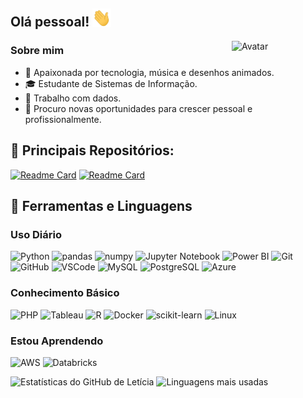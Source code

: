 ## Olá pessoal! <img src="https://raw.githubusercontent.com/ABSphreak/ABSphreak/master/gifs/Hi.gif" width="30px">

<img align="right" src="https://i.pinimg.com/originals/5e/dd/61/5edd617e8457fdda90c34fd97cde4ab1.gif" width="150px" alt="Avatar">

### Sobre mim
- 💚 Apaixonada por tecnologia, música e desenhos animados.
- 🎓 Estudante de Sistemas de Informação.
- 🎲 Trabalho com dados.
- 🌱 Procuro novas oportunidades para crescer pessoal e profissionalmente.

## 📗 **Principais Repositórios:**

[![Readme Card](https://github-readme-stats.vercel.app/api/pin/?username=leticia-oliv&repo=EDA_Olist_PowerBI_ADAtech&title_color=42b883&icon_color=42b883&text_color=ffffff&bg_color=2c3e50)](https://github.com/leticia-oliv/EDA_Olist_PowerBI_ADAtech) [![Readme Card](https://github-readme-stats.vercel.app/api/pin/?username=leticia-oliv&repo=Airbnb_Paris_EDA_Projeto_ADATech&title_color=42b883&icon_color=42b883&text_color=ffffff&bg_color=2c3e50)](https://github.com/leticia-oliv/Airbnb_Paris_EDA_Projeto_ADATech)

## 🐍 Ferramentas e Linguagens

### Uso Diário
<p>
  <img src="https://img.shields.io/badge/Python-3776AB?style=flat-square&logo=python&logoColor=white&color=2e8b57" alt="Python" />
  <img src="https://img.shields.io/badge/pandas-150458?style=flat-square&logo=pandas&logoColor=white&color=2e8b57" alt="pandas" />
  <img src="https://img.shields.io/badge/numpy-013243?style=flat-square&logo=numpy&logoColor=white&color=2e8b57" alt="numpy" />
  <img src="https://img.shields.io/badge/Jupyter-F37626?style=flat-square&logo=jupyter&logoColor=white&color=2e8b57" alt="Jupyter Notebook" />
  <img src="https://img.shields.io/badge/Power_BI-F2C811?style=flat-square&logo=powerbi&logoColor=white&color=2e8b57" alt="Power BI" />
  <img src="https://img.shields.io/badge/Git-F05032?style=flat-square&logo=git&logoColor=white&color=2e8b57" alt="Git" />
  <img src="https://img.shields.io/badge/GitHub-181717?style=flat-square&logo=github&logoColor=white&color=2e8b57" alt="GitHub" />
  <img src="https://img.shields.io/badge/VSCode-007ACC?style=flat-square&logo=visual-studio-code&logoColor=white&color=2e8b57" alt="VSCode" />
  <img src="https://img.shields.io/badge/MySQL-4479A1?style=flat-square&logo=mysql&logoColor=white&color=2e8b57" alt="MySQL" />
  <img src="https://img.shields.io/badge/PostgreSQL-4169E1?style=flat-square&logo=postgresql&logoColor=white&color=2e8b57" alt="PostgreSQL" />
  <img src="https://img.shields.io/badge/Azure-0089D6?style=flat-square&logo=azure&logoColor=white&color=2e8b57" alt="Azure" />
</p>

### Conhecimento Básico
<p>
  <img src="https://img.shields.io/badge/PHP-777BB4?style=flat-square&logo=php&logoColor=white&color=2e8b57" alt="PHP" />
  <img src="https://img.shields.io/badge/Tableau-E97627?style=flat-square&logo=tableau&logoColor=white&color=2e8b57" alt="Tableau" />
  <img src="https://img.shields.io/badge/R-276DC3?style=flat-square&logo=r&logoColor=white&color=2e8b57" alt="R" />
  <img src="https://img.shields.io/badge/Docker-2496ED?style=flat-square&logo=docker&logoColor=white&color=2e8b57" alt="Docker" />
  <img src="https://img.shields.io/badge/scikit--learn-F7931E?style=flat-square&logo=scikit-learn&logoColor=white&color=2e8b57" alt="scikit-learn" />
  <img src="https://img.shields.io/badge/Linux-FCC624?style=flat-square&logo=linux&logoColor=black&color=2e8b57" alt="Linux" />
</p>

### Estou Aprendendo
<p>
  <img src="https://img.shields.io/badge/AWS-232F3E?style=flat-square&logo=amazonaws&logoColor=white&color=2e8b57" alt="AWS" />
  <img src="https://img.shields.io/badge/Databricks-FF5D00?style=flat-square&logo=databricks&logoColor=white&color=2e8b57" alt="Databricks" />
</p>

![Estatísticas do GitHub de Letícia](https://github-readme-stats.vercel.app/api?username=leticia-oliv&show_icons=true&theme=vue-dark) ![Linguagens mais usadas](https://github-readme-stats.vercel.app/api/top-langs/?username=leticia-oliv&layout=compact&theme=vue-dark)

<!--
**leticia-oliv/leticia-oliv** is a ✨ _special_ ✨ repository because its `README.md` (this file) appears on your GitHub profile.

Here are some ideas to get you started:

- 🔭 I’m currently working on ...
- 🌱 I’m currently learning ...
- 👯 I’m looking to collaborate on ...
- 🤔 I’m looking for help with ...
- 💬 Ask me about ...
- 📫 How to reach me: ...
- 😄 Pronouns: ...
- ⚡ Fun fact: ...
-->
